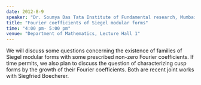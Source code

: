 ```yaml
---
date: 2012-8-9
speaker: "Dr. Soumya Das Tata Institute of Fundamental research, Mumbai"
title: "Fourier coefficients of Siegel modular forms"
time: "4:00 pm- 5:00 pm" 
venue: "Department of Mathematics, Lecture Hall 1"
---
```

We will discuss some questions concerning the existence of families of Siegel modular forms with some prescribed non-zero Fourier coefficients. If time permits, we also plan to discuss the question of characterizing cusp forms by the growth of their Fourier coefficients. Both are recent joint works with Siegfried Boecherer.
